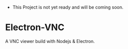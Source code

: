 - This Project is not yet ready and will be coming soon.

# Electron-VNC
A VNC viewer build with Nodejs &amp; Electron.
